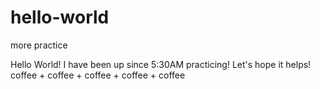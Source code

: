 # hello-world
more practice

Hello World! I have been up since 5:30AM practicing! Let's hope it helps! 
coffee + coffee + coffee + coffee + coffee 

